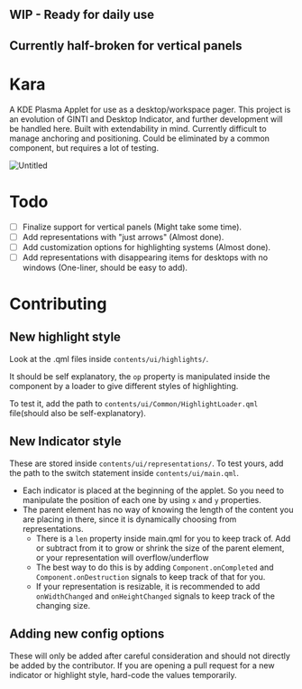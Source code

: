 ## WIP - Ready for daily use
## Currently half-broken for vertical panels

# Kara
A KDE Plasma Applet for use as a desktop/workspace pager. This project is an evolution of GINTI and Desktop Indicator, and further development will be handled here.
Built with extendability in mind.
Currently difficult to manage anchoring and positioning. Could be eliminated by a common component, but requires a lot of testing.

![Untitled](https://github.com/user-attachments/assets/ce3a92b6-ceb7-4858-a26a-78acbc139b57)

# Todo
- [ ] Finalize support for vertical panels (Might take some time).
- [ ] Add representations with "just arrows" (Almost done).
- [ ] Add customization options for highlighting systems (Almost done).
- [ ] Add representations with disappearing items for desktops with no windows (One-liner, should be easy to add).

# Contributing
## New highlight style
Look at the .qml files inside ```contents/ui/highlights/```.

It should be self explanatory, the ```op``` property is manipulated inside the component by a loader to give different styles of highlighting.

To test it, add the path to ```contents/ui/Common/HighlightLoader.qml``` file(should also be self-explanatory).

## New Indicator style
These are stored inside ```contents/ui/representations/```. To test yours, add the path to the switch statement inside ```contents/ui/main.qml```.

- Each indicator is placed at the beginning of the applet. So you need to manipulate the position of each one by using ```x``` and ```y``` properties.
- The parent element has no way of knowing the length of the content you are placing in there, since it is dynamically choosing from representations.
  - There is a ```len``` property inside main.qml for you to keep track of. Add or subtract from it to grow or shrink the size of the parent element, or your representation will overflow/underflow
  - The best way to do this is by adding ```Component.onCompleted``` and ```Component.onDestruction``` signals to keep track of that for you.
  - If your representation is resizable, it is recommended to add ```onWidthChanged``` and ```onHeightChanged``` signals to keep track of the changing size.

## Adding new config options
These will only be added after careful consideration and should not directly be added by the contributor. If you are opening a pull request for a new indicator or highlight style, hard-code the values temporarily.
